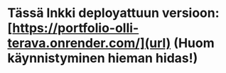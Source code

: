 # Tässä lnkki deployattuun versioon: [https://portfolio-olli-terava.onrender.com/](url) (Huom käynnistyminen hieman hidas!)
